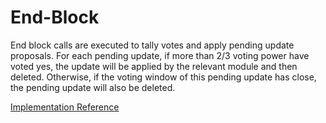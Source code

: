 <!--
order: 3
-->

# End-Block

End block calls are executed to tally votes and apply pending update proposals. For each pending update, if more than 2/3 voting power have voted yes, the update will be applied by the relevant module and then deleted. Otherwise, if the voting window of this pending update has close, the pending update will also be deleted.

[Implementation Reference](https://github.com/celer-network/sgn-v2/blob/f9f76fb10d/x/sync/abci.go#L12-L48)